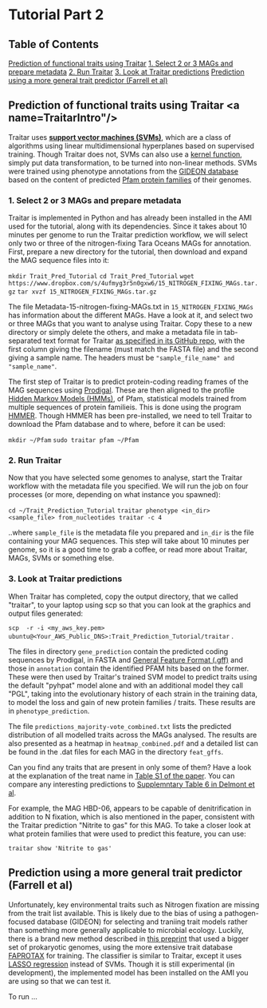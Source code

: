 # Tutorial Part 2

## Table of Contents

[Prediction of functional traits using Traitar](#TraitarIntro)
	[1. Select 2 or 3 MAGs and prepare metadata](#Traitar1)
	[2. Run Traitar](#Traitar2)
	[3. Look at Traitar predictions](#Traitar3)
[Prediction using a more general trait predictor (Farrell et al)](#Farrell)

## Prediction of functional traits using Traitar <a name=TraitarIntro"/>

Traitar uses __[support vector machines (SVMs)](https://en.wikipedia.org/wiki/Support_vector_machine)__, which are a class of algorithms using linear multidimensional hyperplanes based on supervised training. Though Traitar does not, SVMs can also use a [kernel function](https://en.wikipedia.org/wiki/Kernel_method), simply put data transformation, to be turned into non-linear methods. SVMs were trained using phenotype annotations from the [GIDEON database](https://doi.org/10.1186/1476-072X-4-10) based on the content of predicted [Pfam protein families](https://pfam.xfam.org/) of their genomes.


### 1. Select 2 or 3 MAGs and prepare metadata <a name="Traitar1"/>

Traitar is implemented in Python and has already been installed in the AMI used for the tutorial, along with its dependencies. Since it takes about 10 minutes per genome to run the Traitar prediction workflow, we will select only two or three of the nitrogen-fixing Tara Oceans MAGs for annotation. First, prepare a new directory for the tutorial, then download and expand the MAG sequence files into it:

`mkdir Trait_Pred_Tutorial`
`cd Trait_Pred_Tutorial`
`wget https://www.dropbox.com/s/4ufmyg3r5n0gxw6/15_NITROGEN_FIXING_MAGs.tar.gz`
`tar xvzf 15_NITROGEN_FIXING_MAGs.tar.gz`

The file Metadata-15-nitrogen-fixing-MAGs.txt in ``15_NITROGEN_FIXING_MAGs`` has information about the different MAGs. Have a look at it, and select two or three MAGs that you want to analyse using Traitar. Copy these to a new directory or simply delete the others, and make a metadata file in tab-separated text format for Traitar [as specified in its GitHub repo](https://github.com/hzi-bifo/traitar), with the first column giving the filename (must match the FASTA file) and the second giving a sample name. The headers must be ``"sample_file_name" and "sample_name"``.

The first step of Traitar is to predict protein-coding reading frames of the MAG sequences using [Prodigal](https://github.com/hyattpd/Prodigal). These are then aligned to the profile [Hidden Markov Models (HMMs)](https://en.wikipedia.org/wiki/Hidden_Markov_model), of Pfam, statistical models trained from multiple sequences of protein familieis. This is done using the program [HMMER](hmmer.org). Though HMMER has been pre-installed, we need to tell Traitar to download the Pfam database and to where, before it can be used:

`mkdir ~/Pfam`
`sudo traitar pfam ~/Pfam`

### 2. Run Traitar <a name="Traitar2"/>

Now that you have selected some genomes to analyse, start the Traitar workflow with the metadata file you specified. We will run the job on four processes (or more, depending on what instance you spawned):

`cd ~/Trait_Prediction_Tutorial`
`traitar phenotype <in_dir> <sample_file> from_nucleotides traitar -c 4`

..where ``sample_file`` is the metadata file you prepared and ``in_dir`` is the file containing your MAG sequences. This step will take about 10 minutes per genome, so it is a good time to grab a coffee, or read more about Traitar, MAGs, SVMs or something else.


### 3. Look at Traitar predictions <a name="Traitar3"/>

When Traitar has completed, copy the output directory, that we called "traitar", to your laptop using scp so that you can look at the graphics and output files generated:

`scp  -r -i <my_aws_key.pem> ubuntu@<Your_AWS_Public_DNS>:Trait_Prediction_Tutorial/traitar` .

The files in directory ``gene_prediction`` contain the predicted coding sequences by Prodigal, in FASTA and [General Feature Format (.gff)](https://en.wikipedia.org/wiki/General_feature_format) and those in ``annotation`` contain the identified PFAM hits based on the former. These were then used by Traitar's trained SVM model to predict traits using the default "pyhpat" model alone and with an additional model they call "PGL", taking into the evolutionary history of each strain in the training data, to model the loss and gain of new protein families / traits. These results are in ``phenotype_prediction``.

The file ``predictions_majority-vote_combined.txt`` lists the predicted distribution of all modelled traits across the MAGs analysed. The results are also presented as a heatmap in ``heatmap_combined.pdf`` and a detailed list can be found in the .dat files for each MAG in the directory ``feat_gffs``.

Can you find any traits that are present in only some of them? Have a look at the explanation of the treat name in [Table S1 of the paper](https://msystems.asm.org/content/1/6/e00101-16#DC1). You can compare any interesting predictions to [Supplemntary Table 6 in Delmont et al](https://static-content.springer.com/esm/art%3A10.1038%2Fs41564-018-0176-9/MediaObjects/41564_2018_176_MOESM8_ESM.xlsx).

For example, the MAG HBD-06, appears to be capable of denitrification in addition to N fixation, which is also mentioned in the paper, consistent with the Traitar prediction "Nitrite to gas" for this MAG. To take a closer look at what protein families that were used to predict this feature, you can use:

`traitar show 'Nitrite to gas'`

## Prediction using a more general trait predictor (Farrell et al) <a name="Farrell"/>

Unfortunately, key environmental traits such as Nitrogen fixation are missing from the trait list available. This is likely due to the bias of using a pathogen-focused database (GIDEON) for selecting and traniing trait models rather than something more generally applicable to microbial ecology. Luckily, there is a brand new method described in [this preprint](https://www.biorxiv.org/content/10.1101/307157v1) that used a bigger set of prokaryotic genomes, using the more extensive trait database [FAPROTAX](https://www.nature.com/articles/s41559-016-0015) for training. The classifier is similar to Traitar, except it uses [LASSO regression](https://en.wikipedia.org/wiki/Lasso_(statistics)) instead of SVMs. Though it is still experimental (in development), the implemented model has been installed on the AMI you are using so that we can test it.

To run ...




